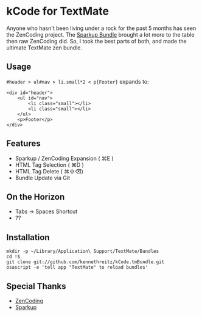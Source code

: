 kCode for TextMate
==================

Anyone who hasn't been living under a rock for the past 5 months has seen the ZenCoding project. The [Sparkup Bundle](http://github.com/rstacruz/sparkup) brought a lot more to the table then raw ZenCoding did. So, I took the best parts of both, and made the ultimate TextMate zen bundle.

Usage
-----
`#header > ul#nav > li.small*2 < p{Footer}` expands to:

	<div id="header">
	    <ul id="nav">
	        <li class="small"></li>
	        <li class="small"></li>
	    </ul>
	    <p>Footer</p>
	</div>


Features
--------
* Sparkup / ZenCoding Expansion ( &#x2318;E )	
* HTML Tag Selection ( &#x2318;D )	
* HTML Tag Delete ( &#x2318;&#x21E7;&#x232B;)
* Bundle Update via Git

On the Horizon
--------------

* Tabs -> Spaces Shortcut
* ??

Installation
------------

	mkdir -p ~/Library/Application\ Support/TextMate/Bundles
	cd !$
	git clone git://github.com/kennethreitz/kCode.tmBundle.git
	osascript -e 'tell app "TextMate" to reload bundles'


Special Thanks
--------------
* [ZenCoding](http://code.google.com/p/zen-coding)
* [Sparkup](http://github.com/rstacruz/sparkup)
